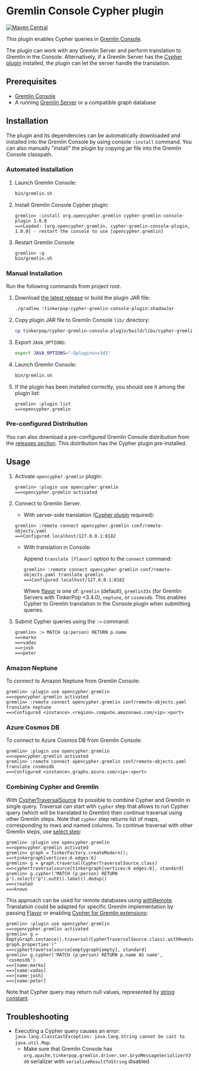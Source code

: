 # Gremlin Console Cypher plugin

[![Maven Central](https://maven-badges.herokuapp.com/maven-central/org.opencypher.gremlin/cypher-gremlin-console-plugin/badge.svg?style=shield)](https://maven-badges.herokuapp.com/maven-central/org.opencypher.gremlin/cypher-gremlin-console-plugin)

This plugin enables Cypher queries in [Gremlin Console](https://tinkerpop.apache.org/docs/current/tutorials/the-gremlin-console/).

The plugin can work with any Gremlin Server and perform translation to Gremlin in the Console. Alternatively, if a Gremlin Server has the [Cypher plugin](../cypher-gremlin-server-plugin) installed, the plugin can let the server handle the translation.

## Prerequisites

- [Gremlin Console](https://tinkerpop.apache.org/)
- A running [Gremlin Server](https://tinkerpop.apache.org/) or a compatible graph database

## Installation

The plugin and its dependencies can be automatically downloaded and installed into the Gremlin Console by using console `:install` command. You can also manually "install" the plugin by copying jar file into the Gremlin Console classpath.

### Automated Installation

1. Launch Gremlin Console:
    ```sh
    bin/gremlin.sh
    ```

1. Install Gremlin Console Cypher plugin:
    ```
    gremlin> :install org.opencypher.gremlin cypher-gremlin-console-plugin 1.0.0
    ==>Loaded: [org.opencypher.gremlin, cypher-gremlin-console-plugin, 1.0.0] - restart the console to use [opencypher.gremlin]
    ```

1. Restart Gremlin Console
    ```
    gremlin> :q
    bin/gremlin.sh
    ```

### Manual Installation

Run the following commands from project root.

1. Download [the latest release](https://github.com/opencypher/cypher-for-gremlin/releases) or build the plugin JAR file:
    ```sh
    ./gradlew :tinkerpop:cypher-gremlin-console-plugin:shadowJar
    ```
1. Copy plugin JAR file to Gremlin Console `lib/` directory:
    ```sh
    cp tinkerpop/cypher-gremlin-console-plugin/build/libs/cypher-gremlin-console-plugin-*-all.jar /path/to/gremlin-console/lib/
    ```
1. Export `JAVA_OPTIONS`:
    ```sh
    export JAVA_OPTIONS="-Dplugins=v3d3"
    ```
1. Launch Gremlin Console:
    ```sh
    bin/gremlin.sh
    ```
1. If the plugin has been installed correctly, you should see it among the plugin list:
    ```
    gremlin> :plugin list
    ==>opencypher.gremlin
    ```

### Pre-configured Distribution

You can also download a pre-configured Gremlin Console distribution from the [releases section](https://github.com/opencypher/cypher-for-gremlin/releases). This distribution has the Cypher plugin pre-installed.

## Usage

1. Activate `opencypher.gremlin` plugin:
    ```
    gremlin> :plugin use opencypher.gremlin
    ==>opencypher.gremlin activated 
    ```
1. Connect to Gremlin Server.
   * With server-side translation ([Cypher plugin](../cypher-gremlin-server-plugin) required):
    ```
    gremlin> :remote connect opencypher.gremlin conf/remote-objects.yaml
    ==>Configured localhost/127.0.0.1:8182
    ```
   * With translation in Console:

     Append `translate [flavor]` option to the `connect` command:

     ```
     gremlin> :remote connect opencypher.gremlin conf/remote-objects.yaml translate gremlin
     ==>Configured localhost/127.0.0.1:8182
     ```

     Where [flavor](https://github.com/opencypher/cypher-for-gremlin/wiki/Gremlin-implementations#flavors) is one of:
     `gremlin` (default), `gremlin33x` (for Gremlin Servers with TinkerPop <3.4.0), `neptune`, or `cosmosdb`.
     This enables Cypher to Gremlin translation in the Console plugin when submitting queries.

1. Submit Cypher queries using the `:>` command:
   ```
   gremlin> :> MATCH (p:person) RETURN p.name
   ==>marko
   ==>vadas
   ==>josh
   ==>peter
   ```

### Amazon Neptune

To connect to Amazon Neptune from Gremlin Console:

```
gremlin> :plugin use opencypher.gremlin
==>opencypher.gremlin activated
gremlin> :remote connect opencypher.gremlin conf/remote-objects.yaml translate neptune
==>Configured <instance>.<region>.compute.amazonaws.com/<ip>:<port>
 ```

### Azure Cosmos DB

To connect to Azure Cosmos DB from Gremlin Console:

```
gremlin> :plugin use opencypher.gremlin
==>opencypher.gremlin activated
gremlin> :remote connect opencypher.gremlin conf/remote-objects.yaml translate cosmosdb
==>Configured <instance>.graphs.azure.com/<ip>:<port>
 ```
 
### Combining Cypher and Gremlin

With [CypherTraversalSource](https://opencypher.github.io/cypher-for-gremlin/api/1.0.0/java/org/opencypher/gremlin/client/CypherTraversalSource.html)
its possible to combine Cypher and Gremlin in single query. Traversal can start with `cypher` step that allows to run Cypher 
query (which will be translated to Gremlin) then continue traversal using other Gremlin steps. Note that `cypher` step returns list of maps, corresponding to rows and named columns.
To continue traversal with other Gremlin steps, use [select step](http://tinkerpop.apache.org/docs/current/reference/#select-step):

```
gremlin> :plugin use opencypher.gremlin
==>opencypher.gremlin activated
gremlin> graph = TinkerFactory.createModern();
==>tinkergraph[vertices:6 edges:6]
gremlin> g = graph.traversal(CypherTraversalSource.class)
==>cyphertraversalsource[tinkergraph[vertices:6 edges:6], standard]
gremlin> g.cypher('MATCH (p:person) RETURN p').select("p").outE().label().dedup()
==>created
==>knows
```

This approach can be used for remote databases using [withRemote](http://tinkerpop.apache.org/docs/current/reference/#connecting-gremlin-server).
Translation could be adapted for specific Gremlin implementation by passing [Flavor](https://github.com/opencypher/cypher-for-gremlin/wiki/Gremlin-implementations#flavors)
or enabling [Cypher for Gremlin extensions](https://github.com/opencypher/cypher-for-gremlin/wiki/Gremlin-implementations#cypher-extensions):

```
gremlin> :plugin use opencypher.gremlin
==>opencypher.gremlin activated
gremlin> g = EmptyGraph.instance().traversal(CypherTraversalSource.class).withRemote('conf/remote-graph.properties')"
==>cyphertraversalsource[emptygraph[empty], standard]
gremlin> g.cypher('MATCH (p:person) RETURN p.name AS name', 'cosmosdb')
==>[name:marko]
==>[name:vadas]
==>[name:josh]
==>[name:peter]
```

Note that Cypher query may return null values, represented by [string constant](https://opencypher.github.io/cypher-for-gremlin/api/1.0.0/java/constant-values.html#org.opencypher.gremlin.translation.Tokens.NULL).   

## Troubleshooting

* Executing a Cypher query causes an error: `java.lang.ClassCastException: java.lang.String cannot be cast to java.util.Map`.
  - Make sure that Gremlin Console has `org.apache.tinkerpop.gremlin.driver.ser.GryoMessageSerializerV3d0` serializer with `serializeResultToString` disabled.
